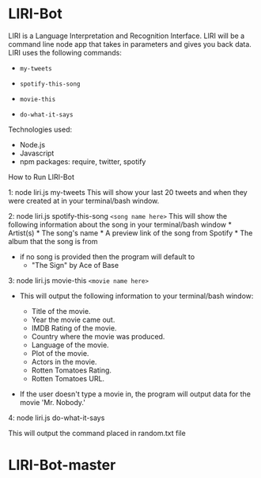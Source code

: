# LIRI-Bot
LIRI is a Language Interpretation and Recognition Interface. LIRI will be a command line node app that takes in parameters and gives you back data.
LIRI uses the following commands:
* `my-tweets`

* `spotify-this-song`

* `movie-this`

* `do-what-it-says`

Technologies used:
* Node.js
* Javascript
* npm packages: require, twitter, spotify

How to Run LIRI-Bot

1: node liri.js my-tweets
This will show your last 20 tweets and when they were created at in your terminal/bash window.

2: node liri.js spotify-this-song `<song name here>`
 This will show the following information about the song in your terminal/bash window
    * Artist(s)
    * The song's name
    * A preview link of the song from Spotify
    * The album that the song is from

 * if no song is provided then the program will default to
    * "The Sign" by Ace of Base

3: node liri.js movie-this `<movie name here>`
* This will output the following information to your terminal/bash window:

    * Title of the movie.
    * Year the movie came out.
    * IMDB Rating of the movie.
    * Country where the movie was produced.
    * Language of the movie.
    * Plot of the movie.
    * Actors in the movie.
    * Rotten Tomatoes Rating.
    * Rotten Tomatoes URL.

* If the user doesn't type a movie in, the program will output data for the movie 'Mr. Nobody.'

   
4: node liri.js do-what-it-says

This will output the command placed in random.txt file
# LIRI-Bot-master
